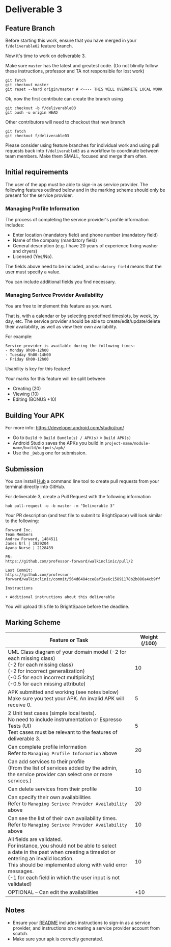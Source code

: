 
# Deliverable 3

## Feature Branch

Before starting this work, ensure that you have merged in your `f/deliverable02`
feature branch.

Now it's time to work on deliverable 3.

Make sure `master` has the latest and greatest code.
(Do not blindly follow these instructions, professor and TA not responsible for lost work)

```
git fetch
git checkout master
git reset --hard origin/master # <---- THIS WILL OVERWRITE LOCAL WORK
```

Ok, now the first contribute can create the branch using

```
git checkout -b f/deliverable03
git push -u origin HEAD
```

Other contributors will need to checkout that new branch

```
git fetch
git checkout f/deliverable03
```

Please consider using feature branches for individual work and using
pull requests back into `f/deliverable03` as a workflow to coordinate
between team members.  Make them SMALL, focused and merge them often.

## Initial requirements

The user of the app must be able to sign-in as service provider.
The following features outlined below and in the marking scheme should only be present for the service provider.

### Managing Profile Information

The process of completing the service provider's profile information includes:

* Enter location (mandatory field) and phone number (mandatory field)
* Name of the company (mandatory field)
* General description (e.g. I have 20 years of experience fixing washer and dryers)
* Licensed (Yes/No).

The fields above need to be included, and `mandatory field` means that the user must specify a value.

You can include additional fields you find necessary.

### Managing Serivce Provider Availability

You are free to implement this feature as you want.

That is, with a calendar or by selecting predefined timeslots, by week, by day, etc.
The service provider should be able to create/edit/update/delete their availability,
as well as view their own availability.

For example:

```
Service provider is available during the following times:
- Monday 9h00-12h00
- Tuesday 9h00-14h00
- Friday 6h00-12h00
```

Usability is key for this feature!

Your marks for this feature will be split between

* Creating (20)
* Viewing (10)
* Editing (BONUS +10)

## Building Your APK

For more info: https://developer.android.com/studio/run/

* Go to `Build` -> `Build Bundle(s) / APK(s)` > `Build APK(s)`
* Android Studio saves the APKs you build in `project-name/module-name/build/outputs/apk/`
* Use the `_Debug` one for submission.

## Submission

You can install [Hub](https://github.com/github/hub)
a command line tool to create pull requests
from your terminal directly into GitHub.

For deliverable 3, create a Pull Request with
the following information

```
hub pull-request -o -b master -m "Deliverable 3"
```

Your PR description (and text file to submit to BrightSpace)
will look similar to the following:

```
Forward Inc.
Team Members
Andrew Forward, 1484511 
James Url | 1929204 
Ayana Nurse | 2128439

PR:
https://github.com/professor-forward/walkinclinic/pull/2

Last Commit:
https://github.com/professor-forward/walkinclinic/commit/564d6484cce8af2ae6c15891178b2b086a4cb9ff

Instructions

+ Additional instructions about this deliverable
```

You will upload this file to BrightSpace before the deadline.

## Marking Scheme

| Feature or Task | Weight (/100) |
| --- | --- |
| UML Class diagram of your domain model (-2 for each missing class)<br>(-2 for each missing class)<br>(-2 for incorrect generalization)<br>(-0.5 for each incorrect multiplicity)<br>(-0.5 for each missing attribute) | 10 |
| APK submitted and working (see notes below)<br>Make sure you test your APK. An invalid APK will receive 0. | 5 |
| 2 Unit test cases (simple local tests).<br>No need to include instrumentation or Espresso Tests (UI)<br>Test cases must be relevant to the features of deliverable 3. | 5 |
| Can complete profile information<br>Refer to `Managing Profile Information` above | 20 |
| Can add services to their profile<br>(From the list of services added by the admin,<br>the service provider can select one or more services.) | 10 |
| Can delete services from their profile | 10 |
| Can specify their own availabilities<br>Refer to `Managing Serivce Provider Availability` above | 20 |
| Can see the list of their own availability times.<br>Refer to `Managing Serivce Provider Availability` above  | 10 |
| All fields are validated.<br>For instance, you should not be able to select<br>a date in the past when creating a timeslot or entering an invalid location.<br>This should be implemented along with valid error messages.<br>(-1 for each field in which the user input is not validated) | 10 |
| OPTIONAL – Can edit the availabilities | +10 |

## Notes

* Ensure your [README](/README.md) includes instructions to sign-in as a service provider, and instructions on creating a service provider account from scatch.
* Make sure your apk is correctly generated.
